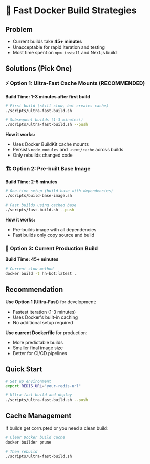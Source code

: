 # 🚀 Fast Docker Build Strategies

## Problem
- Current builds take **45+ minutes** 
- Unacceptable for rapid iteration and testing
- Most time spent on `npm install` and Next.js build

## Solutions (Pick One)

### ⚡ Option 1: Ultra-Fast Cache Mounts (RECOMMENDED)
**Build Time: 1-3 minutes after first build**

```bash
# First build (still slow, but creates cache)
./scripts/ultra-fast-build.sh

# Subsequent builds (1-3 minutes!)
./scripts/ultra-fast-build.sh --push
```

**How it works:**
- Uses Docker BuildKit cache mounts
- Persists `node_modules` and `.next/cache` across builds
- Only rebuilds changed code

### 🏗️ Option 2: Pre-built Base Image
**Build Time: 2-5 minutes**

```bash
# One-time setup (build base with dependencies)
./scripts/build-base-image.sh

# Fast builds using cached base
./scripts/fast-build.sh --push
```

**How it works:**
- Pre-builds image with all dependencies
- Fast builds only copy source and build

### 🐌 Option 3: Current Production Build
**Build Time: 45+ minutes**

```bash
# Current slow method
docker build -t hh-bot:latest .
```

## Recommendation

**Use Option 1 (Ultra-Fast)** for development:
- Fastest iteration (1-3 minutes)
- Uses Docker's built-in caching
- No additional setup required

**Use current Dockerfile** for production:
- More predictable builds
- Smaller final image size
- Better for CI/CD pipelines

## Quick Start

```bash
# Set up environment
export REDIS_URL="your-redis-url"

# Ultra-fast build and deploy
./scripts/ultra-fast-build.sh --push
```

## Cache Management

If builds get corrupted or you need a clean build:

```bash
# Clear Docker build cache
docker builder prune

# Then rebuild
./scripts/ultra-fast-build.sh
```
